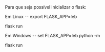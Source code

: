 Para que seja possível inicializar o flask:

Em Linux --
export FLASK_APP=leb

flask run

Em Windows --
set FLASK_APP=leb
python -m 

flask run
